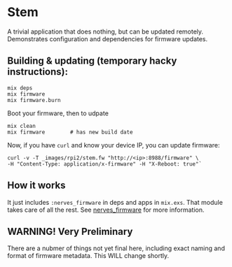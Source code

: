 # Stem

A trivial application that does nothing, but can be updated remotely.
Demonstrates configuration and dependencies for firmware updates.

## Building & updating (temporary hacky instructions):

    mix deps
    mix firmware
    mix firmware.burn

Boot your firmware, then to udpate

    mix clean
    mix firmware        # has new build date

Now, if you have `curl` and know your device IP, you can update firmware:

    curl -v -T _images/rpi2/stem.fw "http://<ip>:8988/firmware" \
    -H "Content-Type: application/x-firmware" -H "X-Reboot: true"`


## How it works

It just includes `:nerves_firmware` in deps and apps in `mix.exs`.  That
module takes care of all the rest.   See [nerves_firmware](https://github.com/ghitchens/nerves_firmware) for more information.

## WARNING!  Very Preliminary

There are a nubmer of things not yet final here, including exact naming and
format of firmware metadata.  This WILL change shortly.
